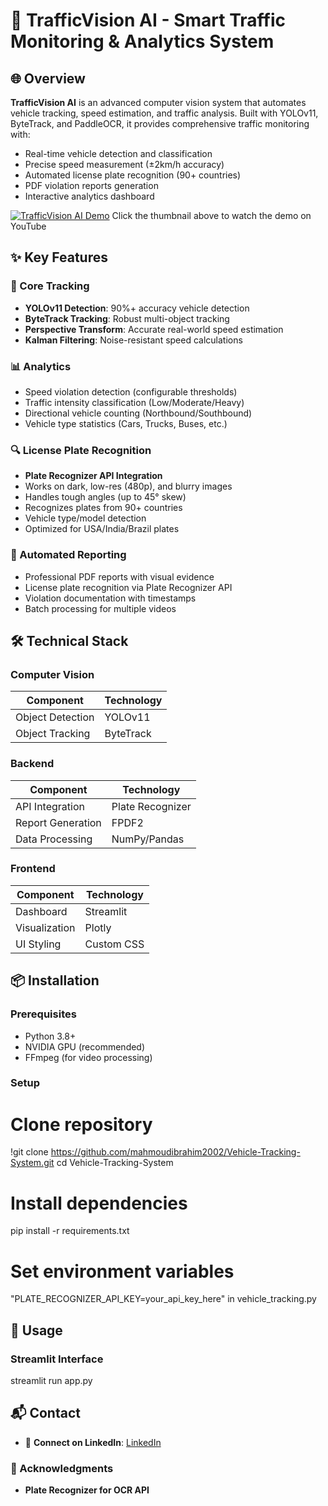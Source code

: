 # 🚗 TrafficVision AI - Smart Traffic Monitoring & Analytics System

## 🌐 Overview
**TrafficVision AI** is an advanced computer vision system that automates vehicle tracking, speed estimation, and traffic analysis. Built with YOLOv11, ByteTrack, and PaddleOCR, it provides comprehensive traffic monitoring with:
- Real-time vehicle detection and classification
- Precise speed measurement (±2km/h accuracy)
- Automated license plate recognition (90+ countries)
- PDF violation reports generation
- Interactive analytics dashboard

[![TrafficVision AI Demo](https://i.ibb.co/X9k3jHz/Untitled-2.png)](https://youtu.be/Clan8smF0LM) Click the thumbnail above to watch the demo on YouTube

## ✨ Key Features

### 🚦 Core Tracking
- **YOLOv11 Detection**: 90%+ accuracy vehicle detection
- **ByteTrack Tracking**: Robust multi-object tracking
- **Perspective Transform**: Accurate real-world speed estimation
- **Kalman Filtering**: Noise-resistant speed calculations

### 📊 Analytics
- Speed violation detection (configurable thresholds)
- Traffic intensity classification (Low/Moderate/Heavy)
- Directional vehicle counting (Northbound/Southbound)
- Vehicle type statistics (Cars, Trucks, Buses, etc.)
  
### 🔍 License Plate Recognition
- **Plate Recognizer API Integration**
- Works on dark, low-res (480p), and blurry images
- Handles tough angles (up to 45° skew)
- Recognizes plates from 90+ countries
- Vehicle type/model detection
- Optimized for USA/India/Brazil plates

### 📄 Automated Reporting
- Professional PDF reports with visual evidence
- License plate recognition via Plate Recognizer API
- Violation documentation with timestamps
- Batch processing for multiple videos

## 🛠️ Technical Stack

### Computer Vision
| Component          | Technology       |
|--------------------|------------------|
| Object Detection   | YOLOv11          |
| Object Tracking    | ByteTrack        |


### Backend
| Component          | Technology       |
|--------------------|------------------|
| API Integration    | Plate Recognizer |
| Report Generation  | FPDF2            |
| Data Processing    | NumPy/Pandas     |

### Frontend
| Component          | Technology       |
|--------------------|------------------|
| Dashboard          | Streamlit        |
| Visualization      | Plotly           |
| UI Styling         | Custom CSS       |

## 📦 Installation

### Prerequisites
- Python 3.8+
- NVIDIA GPU (recommended)
- FFmpeg (for video processing)

### Setup
# Clone repository
!git clone https://github.com/mahmoudibrahim2002/Vehicle-Tracking-System.git
cd Vehicle-Tracking-System

# Install dependencies
pip install -r requirements.txt

# Set environment variables
"PLATE_RECOGNIZER_API_KEY=your_api_key_here" in vehicle_tracking.py

## 🚀 Usage

### Streamlit Interface
streamlit run app.py

## 📬 Contact
- 🤝 **Connect on LinkedIn**: [LinkedIn](mahmoud-ibrahim2002)

### 🙏 Acknowledgments
- **Plate Recognizer for OCR API**
